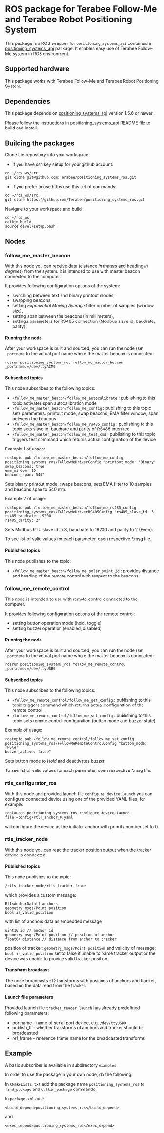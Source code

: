 # ROS package for Terabee Follow-Me and Terabee Robot Positioning System

This package is a ROS wrapper for `positioning_systems_api` contained in [positioning_systems_api](https://github.com/Terabee/positioning_systems_api) package. It enables easy use of Terabee Follow-Me system in ROS environment.

## Supported hardware
This package works with Terabee Follow-Me and Terabee Robot Positioning System.

## Dependencies

This package depends on [positioning_systems_api](https://github.com/Terabee/positioning_systems_api) version 1.5.6 or newer.

Please follow the instructions in positioning_systems_api README file to build and install.

## Building the packages
Clone the repository into your workspace:

*  If you have ssh key setup for your github account:
```
cd ~/ros_ws/src
git clone git@github.com:Terabee/positioning_systems_ros.git
```
*  If you prefer to use https use this set of commands:
```
cd ~/ros_ws/src
git clone https://github.com/Terabee/positioning_systems_ros.git
```
Navigate to your workspace and build:
```
cd ~/ros_ws
catkin build
source devel/setup.bash
```
## Nodes
### follow_me_master_beacon

With this node you can receive data (distance *in meters* and heading *in degrees*) from the system. It is intended to use with master beacon connected to the computer.

It provides following configuration options of the system:
*  switching between text and binary printout modes,
*  swapping beacons,
*  setting *Exponential Moving Average* filter number of samples (window size),
*  setting span between the beacons (in millimeters),
*  settings parameters for RS485 connection (Modbus slave id, baudrate, parity).

#### Running the node
After your workspace is built and sourced, you can run the node (set `_portname` to the actual port name where the master beacon is connected:
```
rosrun positioning_systems_ros follow_me_master_beacon _portname:=/dev/ttyACM0
```
#### Subscribed topics
This node subscribes to the following topics:

*  `/follow_me_master_beacon/follow_me_autocalibrate` : publishing to this topic activates span autocalibration mode
*  `/follow_me_master_beacon/follow_me_config` : publishing to this topic sets parameters: printout mode, swap beacons, EMA filter window, span between the beacons
*  `/follow_me_master_beacon/follow_me_rs485_config` : publishing to this topic sets slave id, baudrate and parity of RS485 interface
*  `/follow_me_master_beacon/follow_me_test_cmd` : publishing to this topic triggers test command which returns actual configuration of the device

Example 1 of usage:
```
rostopic pub /follow_me_master_beacon/follow_me_config positioning_systems_ros/FollowMeDriverConfig "printout_mode: 'Binary'
swap_beacons: true
ema_window: 10
beacons_span: 540"
```
Sets binary printout mode, swaps beacons, sets EMA filter to 10 samples and beacons span to 540 mm.

Example 2 of usage:
```
rostopic pub /follow_me_master_beacon/follow_me_rs485_config positioning_systems_ros/FollowMeDriverRS485Config "rs485_slave_id: 3
rs485_baudrate: 19200
rs485_parity: 2"
```
Sets Modbus RTU slave id to 3, baud rate to 19200 and parity to 2 (Even).

To see list of valid values for each parameter, open respective \*.msg file.

#### Published topics
This node publishes to the topic:
*  `/follow_me_master_beacon/follow_me_polar_point_2d` : provides distance and heading of the remote control with respect to the beacons

### follow_me_remote_control

This node is intended to use with remote control connected to the computer.

It provides following configuration options of the remote control:
*  setting button operation mode (hold, toggle)
*  setting buzzer operation (enabled, disabled)

#### Running the node
After your workspace is built and sourced, you can run the node (set `_portname` to the actual port name where the master beacon is connected:
```
rosrun positioning_systems_ros follow_me_remote_control _portname:=/dev/ttyUSB0
```
#### Subscribed topics
This node subscribes to the following topics:
*  `/follow_me_remote_control/follow_me_get_config` : publishing to this topic triggers command which returns actual configuration of the remote control
*  `/follow_me_remote_control/follow_me_set_config` : publishing to this topic sets remote control configuration (button mode and buzzer state)

Example of usage:
```
rostopic pub /follow_me_remote_control/follow_me_set_config positioning_systems_ros/FollowMeRemoteControlConfig "button_mode: 'Hold'
buzzer_active: false"
```
Sets button mode to *Hold* and deactivates buzzer.

To see list of valid values for each parameter, open respective \*.msg file.

### rtls_configurator_ros

With this node and provided launch file `configure_device.launch` you can configure connected device using one of the provided YAML files, for example:
```
roslaunch positioning_systems_ros configure_device.launch file:=config/rtls_anchor_0.yaml
```
will configure the device as the initiator anchor with priority number set to 0.

### rtls_tracker_node

With this node you can read the tracker position output when the tracker device is connected.

#### Published topics
This node publishes to the topic:

`/rtls_tracker_node/rtls_tracker_frame`

which provides a custom message:
```
RtlsAnchorData[] anchors
geometry_msgs/Point position
bool is_valid_position
```

with list of anchors data as embedded message:
```
uint16 id // anchor id
geometry_msgs/Point position // position of anchor
float64 distance // distance from anchor to tracker
```
position of tracker: `geometry_msgs/Point position`
and validity of message: `bool is_valid_position` set to false if unable to parse tracker output or the device was unable to provide valid tracker position.

#### Transform broadcast
The node broadcasts `tf2` transforms with positions of anchors and tracker, based on the data read from the tracker.

#### Launch file parameters

Provided launch file `tracker_reader.launch` has already predefined following parameters:

- portname - name of serial port device, e.g. `/dev/ttyUSB0`
- publish_tf - whether transforms of anchors and tracker should be broadcasted
- ref_frame - reference frame name for the broadcasted transforms

## Example

A basic subscriber is available in subdirectory `examples`.

In order to use the package in your own node, do the following:

In `CMakeLists.txt` add the package name `positioning_systems_ros` to `find_package` and `catkin_package` commands.

In `package.xml` add:

```
<build_depend>positioning_systems_ros</build_depend>
```
and
```
<exec_depend>positioning_systems_ros</exec_depend>
```
